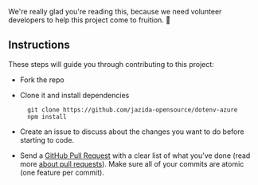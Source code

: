We're really glad you're reading this, because we need volunteer developers to help this project come to fruition. 👏

## Instructions

These steps will guide you through contributing to this project:

- Fork the repo
- Clone it and install dependencies

		git clone https://github.com/jazida-opensource/dotenv-azure
		npm install

- Create an issue to discuss about the changes you want to do before starting to code.
- Send a [GitHub Pull Request](https://github.com/jazida-opensource/dotenv-azure/compare?expand=1) with a clear list of what you've done (read more [about pull requests](https://help.github.com/articles/about-pull-requests/)). Make sure all of your commits are atomic (one feature per commit).
